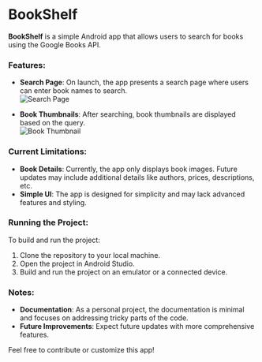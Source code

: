 # BookShelf

**BookShelf** is a simple Android app that allows users to search for books using the Google Books API.

### Features:
- **Search Page**: On launch, the app presents a search page where users can enter book names to search.  
  ![Search Page](https://github.com/user-attachments/assets/e50aff43-195e-48e2-ae8a-1d90de51ac73)

- **Book Thumbnails**: After searching, book thumbnails are displayed based on the query.  
  ![Book Thumbnail](https://github.com/user-attachments/assets/a1560b7c-d43a-4096-99c0-aa275e5ba7e2)

### Current Limitations:
- **Book Details**: Currently, the app only displays book images. Future updates may include additional details like authors, prices, descriptions, etc.
- **Simple UI**: The app is designed for simplicity and may lack advanced features and styling.

### Running the Project:
To build and run the project:
1. Clone the repository to your local machine.
2. Open the project in Android Studio.
3. Build and run the project on an emulator or a connected device.

### Notes:
- **Documentation**: As a personal project, the documentation is minimal and focuses on addressing tricky parts of the code.
- **Future Improvements**: Expect future updates with more comprehensive features.

Feel free to contribute or customize this app!
